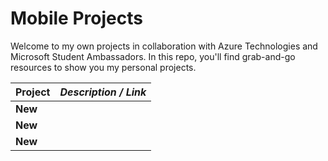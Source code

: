 # Mobile Projects

Welcome to my own projects in collaboration with Azure Technologies and Microsoft Student Ambassadors. In this repo, you'll find grab-and-go resources to show you my personal projects. 

| **Project**              | *Description / Link*                                    |
| ----------------------------- | --------------------------------------------------------------------- |
| **New**          |    |
| **New**          |    |
| **New**          |    |
